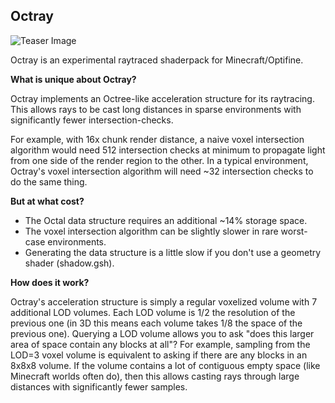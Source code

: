 ## Octray
![Teaser Image](https://cdn.discordapp.com/attachments/254127148913262593/718599693927710770/wide.jpg)

Octray is an experimental raytraced shaderpack for Minecraft/Optifine.

**What is unique about Octray?**

Octray implements an Octree-like acceleration structure for its raytracing. This allows rays to be cast long distances in sparse environments with significantly fewer intersection-checks.

For example, with 16x chunk render distance, a naive voxel intersection algorithm would need 512 intersection checks at minimum to propagate light from one side of the render region to the other. In a typical environment, Octray's voxel intersection algorithm will need ~32 intersection checks to do the same thing.

**But at what cost?**
- The Octal data structure requires an additional ~14% storage space.
- The voxel intersection algorithm can be slightly slower in rare worst-case environments.
- Generating the data structure is a little slow if you don't use a geometry shader (shadow.gsh).

**How does it work?**

Octray's acceleration structure is simply a regular voxelized volume with 7 additional LOD volumes. Each LOD volume is 1/2 the resolution of the previous one (in 3D this means each volume takes 1/8 the space of the previous one). Querying a LOD volume allows you to ask "does this larger area of space contain any blocks at all"? For example, sampling from the LOD=3 voxel volume is equivalent to asking if there are any blocks in an 8x8x8 volume. If the volume contains a lot of contiguous empty space (like Minecraft worlds often do), then this allows casting rays through large distances with significantly fewer samples.

